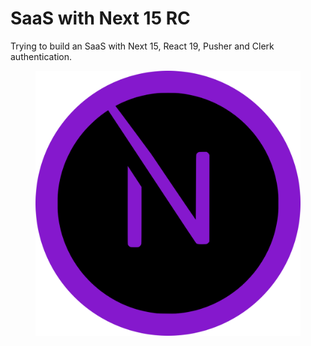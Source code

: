 # SaaS with Next 15 RC

Trying to build an SaaS with Next 15, React 19, Pusher and Clerk authentication.

<figure><img src=".gitbook/assets/nextjs-icon-svgrepo-com.png" alt=""><figcaption></figcaption></figure>
